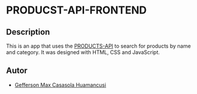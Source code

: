 # PRODUCST-API-FRONTEND

## Description
This is an app that uses the [PRODUCTS-API](https://github.com/Geffrerson7/PRODUCTS-API) to search for products by name and category. It was designed with HTML, CSS and JavaScript.

## Autor
- [Gefferson Max Casasola Huamancusi](https://www.github.com/Geffrerson7)
